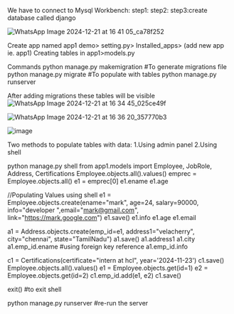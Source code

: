 

We have to connect to Mysql Workbench:
step1: 
step2: 
step3:create database called django

![WhatsApp Image 2024-12-21 at 16 41 05_ca78f252](https://github.com/user-attachments/assets/b5c7ae56-30ee-4627-81fb-375d21f09bc1)

Create app named app1
demo> setting.py> Installed_apps> (add new app ie. app1)
Creating tables in app1>models.py









Commands
python manage.py makemigration #To generate  migrations file
python manage.py migrate #To populate with tables
python manage.py runserver

After adding migrations these tables will be visible
![WhatsApp Image 2024-12-21 at 16 34 45_025ce49f](https://github.com/user-attachments/assets/0134e721-1e97-4659-b1ae-48cc330aaa94)

![WhatsApp Image 2024-12-21 at 16 36 20_357770b3](https://github.com/user-attachments/assets/8d1397da-12db-42de-935d-dc1e85954975)

![image](https://github.com/user-attachments/assets/ae4fcf9c-083a-4fba-99ba-a839d56e942b)


Two methods to populate tables with data:
1.Using admin panel    2.Using shell

python manage.py shell
from app1.models import Employee, JobRole, Address, Certifications 
Employee.objects.all().values() 
emprec = Employee.objects.all()
e1 = emprec[0]
e1.ename
e1.age

//Populating Values using shell
e1 = Employee.objects.create(ename="mark", age=24, salary=90000, info="developer ",email="mark@gmail.com", link="https://mark.google.com")
e1.save()
e1.info
e1.age
e1.email

a1 = Address.objects.create(emp_id=e1, address1="velacherry", city="chennai", state="TamilNadu")
a1.save()
a1.address1
a1.city
a1.emp_id.ename   #using foreign key reference
a1.emp_id.info

c1 = Certifications(certificate="intern at hcl", year='2024-11-23')
c1.save()
Employee.objects.all().values()
e1 = Employee.objects.get(id=1)
e2 = Employee.objects.get(id=2)
 c1.emp_id.add(e1, e2)
 c1.save()

 exit() #to exit shell

 python manage.py runserver #re-run the server





